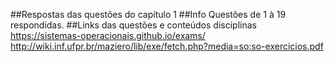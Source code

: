 ##Respostas das questões do capítulo 1
##Info
Questões de 1 à 19 respondidas.
##Links das questões e conteúdos disciplinas
https://sistemas-operacionais.github.io/exams/
http://wiki.inf.ufpr.br/maziero/lib/exe/fetch.php?media=so:so-exercicios.pdf
